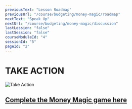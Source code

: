 ```yaml
---
previousText: "Lesson Roadmap"
previousUrl: "/course/budgeting/money-magic/roadmap"
nextText: "Speak Up"
nextUrl: "/course/budgeting/money-magic/discussion"
lastLession: "false"
lastSession: "false"
courseModuleId: "4"
sessionId: "5"
pageId: "2"
---
```



# TAKE ACTION

![Take Action](/assets/img/take-action.jpg)


## <a href="https://www.playmoneymagic.com" target="_blank">Complete the Money Magic game here</a> 

<sparkle-youtube src="https://www.youtube.com/embed/cyIkpCsfJBE"></sparkle-youtube>
